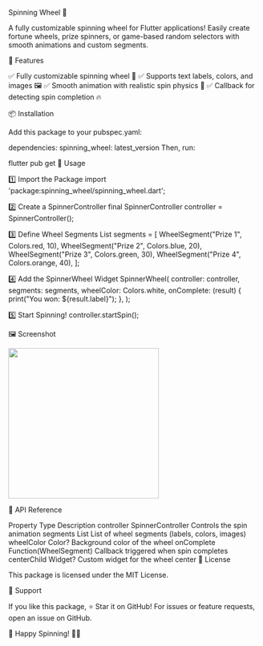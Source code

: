 Spinning Wheel 🎡

A fully customizable spinning wheel for Flutter applications! Easily create fortune wheels, prize spinners, or game-based random selectors with smooth animations and custom segments.

🌟 Features

✅ Fully customizable spinning wheel 🎨
✅ Supports text labels, colors, and images 🖼️
✅ Smooth animation with realistic spin physics 🎯
✅ Callback for detecting spin completion 🔥

📦 Installation

Add this package to your pubspec.yaml:

dependencies:
spinning_wheel: latest_version
Then, run:

flutter pub get
🔧 Usage

1️⃣ Import the Package
import 'package:spinning_wheel/spinning_wheel.dart';

2️⃣ Create a SpinnerController
final SpinnerController controller = SpinnerController();

3️⃣ Define Wheel Segments
List<WheelSegment> segments = [
WheelSegment("Prize 1", Colors.red, 10),
WheelSegment("Prize 2", Colors.blue, 20),
WheelSegment("Prize 3", Colors.green, 30),
WheelSegment("Prize 4", Colors.orange, 40),
];

4️⃣ Add the SpinnerWheel Widget
SpinnerWheel(
controller: controller,
segments: segments,
wheelColor: Colors.white,
onComplete: (result) {
print("You won: ${result.label}");
},
);

5️⃣ Start Spinning!
controller.startSpin();


🖼️ Screenshot

<img src="https://your-image-url.com/spinning-wheel-demo.gif" width="300"/>

📜 API Reference

Property	Type	Description
controller	SpinnerController	Controls the spin animation
segments	List<WheelSegment>	List of wheel segments (labels, colors, images)
wheelColor	Color?	Background color of the wheel
onComplete	Function(WheelSegment)	Callback triggered when spin completes
centerChild	Widget?	Custom widget for the wheel center
📄 License

This package is licensed under the MIT License.

🙏 Support

If you like this package, ⭐ Star it on GitHub!
For issues or feature requests, open an issue on GitHub.

🚀 Happy Spinning! 🎡✨
